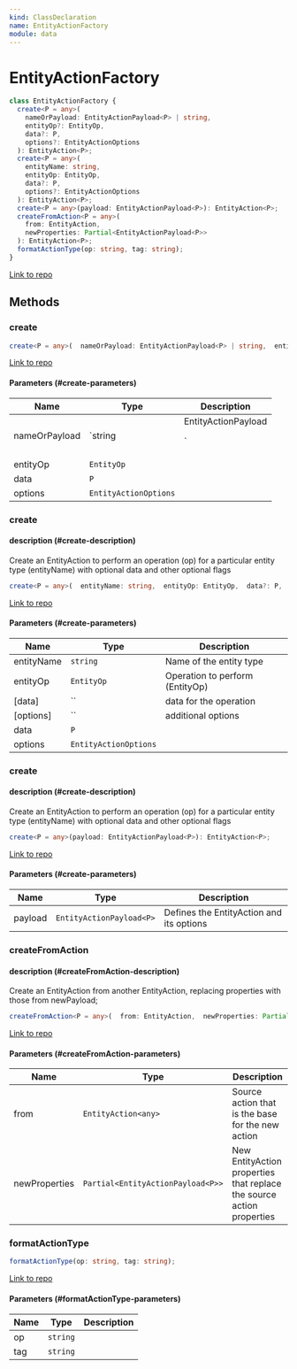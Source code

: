 ```yaml
---
kind: ClassDeclaration
name: EntityActionFactory
module: data
---
```


# EntityActionFactory

```ts
class EntityActionFactory {
  create<P = any>(
    nameOrPayload: EntityActionPayload<P> | string,
    entityOp?: EntityOp,
    data?: P,
    options?: EntityActionOptions
  ): EntityAction<P>;
  create<P = any>(
    entityName: string,
    entityOp: EntityOp,
    data?: P,
    options?: EntityActionOptions
  ): EntityAction<P>;
  create<P = any>(payload: EntityActionPayload<P>): EntityAction<P>;
  createFromAction<P = any>(
    from: EntityAction,
    newProperties: Partial<EntityActionPayload<P>>
  ): EntityAction<P>;
  formatActionType(op: string, tag: string);
}
```

[Link to repo](https://github.com/ngrx/platform/blob/master/modules/data/src/actions/entity-action-factory.ts#L9-L85)

## Methods

### create

```ts
create<P = any>(  nameOrPayload: EntityActionPayload<P> | string,  entityOp?: EntityOp,  data?: P,  options?: EntityActionOptions ): EntityAction<P>;
```

[Link to repo](https://github.com/ngrx/platform/blob/master/modules/data/src/actions/entity-action-factory.ts#L34-L50)

#### Parameters (#create-parameters)

| Name          | Type                              | Description |
| ------------- | --------------------------------- | ----------- |
| nameOrPayload | `string | EntityActionPayload<P>` |             |
| entityOp      | `EntityOp`                        |             |
| data          | `P`                               |             |
| options       | `EntityActionOptions`             |             |

### create

#### description (#create-description)

Create an EntityAction to perform an operation (op) for a particular entity type
(entityName) with optional data and other optional flags

```ts
create<P = any>(  entityName: string,  entityOp: EntityOp,  data?: P,  options?: EntityActionOptions ): EntityAction<P>;
```

[Link to repo](https://github.com/ngrx/platform/blob/master/modules/data/src/actions/entity-action-factory.ts#L19-L24)

#### Parameters (#create-parameters)

| Name       | Type                        | Description                     |
| ---------- | --------------------------- | ------------------------------- |
| entityName | `string`                    | Name of the entity type         |
| entityOp   | `EntityOp`                  | Operation to perform (EntityOp) |
| [data]     | `` | data for the operation |
| [options]  | `` | additional options     |
| data       | `P`                         |                                 |
| options    | `EntityActionOptions`       |                                 |

### create

#### description (#create-description)

Create an EntityAction to perform an operation (op) for a particular entity type
(entityName) with optional data and other optional flags

```ts
create<P = any>(payload: EntityActionPayload<P>): EntityAction<P>;
```

[Link to repo](https://github.com/ngrx/platform/blob/master/modules/data/src/actions/entity-action-factory.ts#L31-L31)

#### Parameters (#create-parameters)

| Name    | Type                     | Description                              |
| ------- | ------------------------ | ---------------------------------------- |
| payload | `EntityActionPayload<P>` | Defines the EntityAction and its options |

### createFromAction

#### description (#createFromAction-description)

Create an EntityAction from another EntityAction, replacing properties with those from newPayload;

```ts
createFromAction<P = any>(  from: EntityAction,  newProperties: Partial<EntityActionPayload<P>> ): EntityAction<P>;
```

[Link to repo](https://github.com/ngrx/platform/blob/master/modules/data/src/actions/entity-action-factory.ts#L74-L79)

#### Parameters (#createFromAction-parameters)

| Name          | Type                              | Description                                                           |
| ------------- | --------------------------------- | --------------------------------------------------------------------- |
| from          | `EntityAction<any>`               | Source action that is the base for the new action                     |
| newProperties | `Partial<EntityActionPayload<P>>` | New EntityAction properties that replace the source action properties |

### formatActionType

```ts
formatActionType(op: string, tag: string);
```

[Link to repo](https://github.com/ngrx/platform/blob/master/modules/data/src/actions/entity-action-factory.ts#L81-L84)

#### Parameters (#formatActionType-parameters)

| Name | Type     | Description |
| ---- | -------- | ----------- |
| op   | `string` |             |
| tag  | `string` |             |
